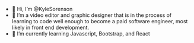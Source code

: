 - 👋 Hi, I’m @KyleSorenson
- 👀 I’m a video editor and graphic designer that is in the process of learning to code well enough to become a paid software engineer, most likely in front end development.
- 🌱 I’m currently learning Javascript, Bootstrap, and React
